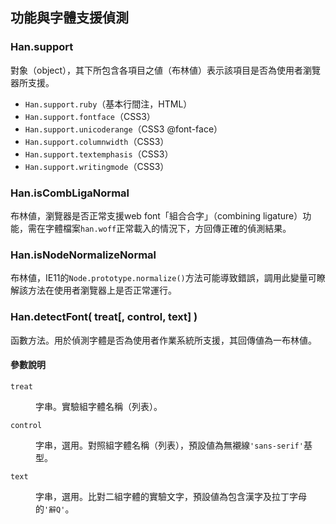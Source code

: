 
<section class='self-contained'>

 功能與字體支援偵測 <!-- #support -->
-----------------
### Han.support <!-- #Han-support -->
對象（object），其下所包含各項目之値（布林値）表示該項目是否為使用者瀏覽器所支援。

- `Han.support.ruby`（基本行間注，HTML）
- `Han.support.fontface`（CSS3）
- `Han.support.unicoderange`（CSS3 @font-face）
- `Han.support.columnwidth`（CSS3）
- `Han.support.textemphasis`（CSS3）
- `Han.support.writingmode`（CSS3）

### Han.isCombLigaNormal <!-- #Han-isCombLigaNormal -->
布林値，瀏覽器是否正常支援web font「組合合字」（combining ligature）功能，需在字體檔案`han.woff`正常載入的情況下，方回傳正確的偵測結果。

### Han.isNodeNormalizeNormal <!-- #Han-isNodeNormalizeNormal -->
布林値，IE11的`Node.prototype.normalize()`方法可能導致錯誤，調用此變量可瞭解該方法在使用者瀏覽器上是否正常運行。

### Han.detectFont( treat[, control, text] ) <!-- #Han-detectFont -->
函數方法。用於偵測字體是否為使用者作業系統所支援，其回傳値為一布林値。

<div class='info parameter'>

#### 參數說明
<dl>
<dt><code>treat</code>
<dd>

字串。實驗組字體名稱（列表）。

<dt><code>control</code>
<dd>

字串，選用。對照組字體名稱（列表），預設値為無襯線`'sans-serif'`基型。

<dt><code>text</code>
<dd>

字串，選用。比對二組字體的實驗文字，預設値為包含漢字及拉丁字母的`'辭Q'`。
</dl>
</div>

<!--
<script>
window.addEventListener( 'DOMContentLoaded', function() {
  for ( prop in Han ) {
    if ( Han.hasOwnProperty( prop )) {
      console.log( prop, Han[prop] )
    }
  }
})
</script>-->

</section>
